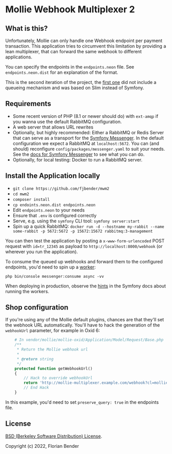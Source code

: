 # Mollie Webhook Multiplexer 2

## What is this?

Unfortunately, Mollie can only handle one Webhook endpoint per payment transaction. This application tries to circumvent this limitation by providing a lean multiplexer, that can forward the same webhook to different applications.

You can specify the endpoints in the `endpoints.neon` file. See `endpoints.neon.dist` for an explanation of the format.

This is the second iteration of the project, the [first one](https://github.com/fjbender/mollie-webhook-multiplexer) did not include a queueing mechanism and was based on Slim instead of Symfony.
## Requirements

* Some recent version of PHP (8.1 or newer should do) with `ext-amqp` if you wanna use the default RabbitMQ configuration.
* A web server that allows URL rewrites
* Optionally, but highly recommended: Either a RabbitMQ or Redis Server that can serve as a transport for the [Symfony Messenger](https://symfony.com/doc/current/messenger.html). In the default configuration we expect a RabbitMQ at `localhost:5672`. You can (and should) reconfigure `config/packages/messenger.yaml` to suit your needs. See the [docs for Symfony Messenger](https://symfony.com/doc/current/messenger.html#transport-configuration) to see what you can do.
* Optionally, for local testing: Docker to run a RabbitMQ server.

## Install the Application locally

* `git clone https://github.com/fjbender/mwm2`
* `cd mwm2`
* `composer install`
* `cp endoints.neon.dist endpoints.neon`
* Edit `endpoints.neon` to your needs
* Ensure that `.env` is configured correctly
* Serve, e.g. using the `symfony` CLI tool: `symfony server:start`
* Spin up a quick RabbitMQ: `docker run -d --hostname my-rabbit --name some-rabbit -p 5672:5672 -p 15672:15672 rabbitmq:3-management`

You can then test the application by posting a `x-www-form-urlencoded` POST request with `id=tr_12345` as payload to `http://localhost:8000/webhook` (or wherever you run the application).

To consume the queued up webhooks and forward them to the configured endpoints, you'd need to spin up a [worker](https://symfony.com/doc/current/messenger.html#consuming-messages-running-the-worker):

`php bin/console messenger:consume async -vv`

When deploying in production, observe the [hints](https://symfony.com/doc/current/messenger.html#deploying-to-production) in the Symfony docs about running the workers.

## Shop configuration

If you're using any of the Mollie default plugins, chances are that they'll set the webhook URL automatically. You'll have to hack the generation of the `webhookUrl` parameter, for example in Oxid 6:

```php
    # In vendor/mollie/mollie-oxid/Application/Model/Request/Base.php
    /**
     * Return the Mollie webhook url
     *
     * @return string
     */
    protected function getWebhookUrl()
    {
        // Hack to override webhookUrl
        return 'http://mollie-multiplexer.example.com/webhook?cl=mollieWebhook';
        // End Hack
    }
```

In this example, you'd need to set `preserve_query: true` in the endpoints file.

## License

[BSD (Berkeley Software Distribution) License](https://opensource.org/licenses/bsd-license.php).

Copyright (c) 2022, Florian Bender
